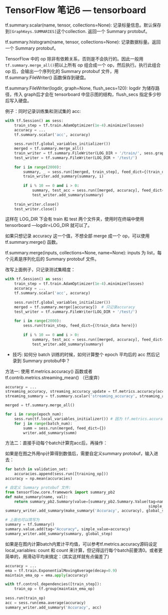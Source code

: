 # TensorFlow 笔记6 — tensorboard

tf.summary.scalar(name, tensor, collections=None): 记录标量信息。默认保存到`[GraphKeys.SUMMARIES]`这个collection. 返回一个 Summary protobuf。

tf.summary.histogram(name, tensor, collections=None): 记录数据标量。返回一个 Summary protobuf。

TensorFlow 中的 op 除非有依赖关系，否则是不会执行的。因此一般用 `tf.summary.merge_all()`把以上所有 op 组合成一个 op，然后执行。执行此组合 op 后，会输出一个序列化的 Summary protobuf 文件，用tf.summary.FileWriter() 函数保存到硬盘。

tf.summary.FileWriter(logdir, graph=None, flush_secs=120): logdir 为储存路径，传入 graph后才会在 tensorboard 中显示图的结构，flush_secs 指定多少秒后写入硬盘。

例子：同时记录训练集和测试集的 acc:

```python
with tf.Session() as sess:
    train_step = tf.train.AdamOptimizer(1e-4).minimize(losses)
    accuracy = ...
    tf.summary.scalar('acc', accuracy)
    
    sess.run(tf.global_variables_initializer())
    merged = tf.summary.merge_all()
    train_writer = tf.summary.FileWriter(LOG_DIR + '/train/', sess.graph)
    test_writer = tf.summary.FileWriter(LOG_DIR + '/test/')
    
    for i in range(2000):
        summary, _ = sess.run([merged, train_step], feed_dict={(train_data here)})
        train_writer.add_summary(summary, i)
    	
        if i % 10 == 0 and i > 0:
            summary, test_acc = sess.run([merged, accuracy], feed_dict={(test_data here)})
            test_writer.add_summary(summary)
    
    train_writer.close()
    test_writer.close()
```

这样在 LOG_DIR 下会有 train 和 test 两个文件夹，使用时在终端中使用 tensorboard —logdir=LOG_DIR 就可以了。

如果只想记录 accuracy 这一个值，不想全部 merge 成一个 op，可以使用 tf.summary.merge() 函数。

tf.summary.merge(inputs, collections=None, name=None): inputs 为 list，每个元素是序列化后的 Summary protobuf 文件。

改写上面例子，只记录测试集精度：

```python
with tf.Session() as sess:
    train_step = tf.train.AdamOptimizer(1e-4).minimize(losses)
    accuracy = ...
    tf.summary.scalar('acc', accuracy)
    
    sess.run(tf.global_variables_initializer())
    merged = tf.summary.merge([accuracy])  # 只记录accuracy
    test_writer = tf.summary.FileWriter(LOG_DIR + '/test/')
    
    for i in range(2000):
        sess.run(train_step, feed_dict={(train_data here)})
    	
        if i % 10 == 0 and i > 0:
            summary, test_acc = sess.run([merged, accuracy], feed_dict={(test_data here)})
            test_writer.add_summary(summary)
```

- 技巧: 如何分 batch 训练的时候，如何计算整个 epoch 平均后的 acc 然后记录到 Summary protobuf中？

方法一: 使用 tf.metrics.accuracy() 函数或者 tf.contrib.metrics.streaming_mean() （已废弃）

```python
accuracy = ...
streaming_accuracy, streaming_accuracy_update = tf.metrics.accuracy(accuracy)
streaming_summary = tf.summary.scalar('streaming_accuracy', streaming_accuracy_update)

merged = tf.summary.merge_all()

for i in range(epoch_num):
    sess.run(tf.local_variables_initializer()) # 因为 tf.metrics.accuracy 引入了局部变量，在一个batch内累计求平均值，所以每执行一个batch要置0
    for j in range(batch_num):
        summ = sess.run(merged, feed_dict={})
        writer.add_summary(summ)
```

方法二：直接手动每个batch计算完acc后，再操作：

如果是在图之外用np计算得到数值后，需要自定义summary protobuf，输入进去：

```python
for batch in validation_set:
	accuracies.append(sess.run([training_op]))
accuracy = np.mean(accuracies)

# 自定义 Summary protobuf 文件:
from tensorflow.core.framework import summary_pb2
def make_summary(name, val):
    return summary_pb2.Summary(value=[summary_pb2.Summary.Value(tag=name, 
                                                                simple_value=val)])
summary_writer.add_summary(make_summary('Accuracy', accuracy), global_step)

# 上面也可以简写为
summary = tf.Summary()
summary.value.add(tag="Accuracy", simple_value=accuracy)
summary_writer.add_summary(summary, global_step)
```

如果是在图内计算batch内累计平均值，可以参考tf.metrics.accuracy源码设定local_variables: count 和 count 来计算，但记得运行每个batch前要清0。或者更简单的，用滑动平均来搞定：(其实这样就有点偏差了)

```python
accuracy = ...
ema = tf.train.ExponentialMovingAverage(decay=0.9)
maintain_ema_op = ema.apply(accuracy)

with tf.control_dependencies([train_step]):
    train_op = tf.group(maintain_ema_op)
    
sess.run(train_op)
acc = sess.run(ema.average(accuracy)
summary_writer.add_summary('Accuracy', acc)
```

